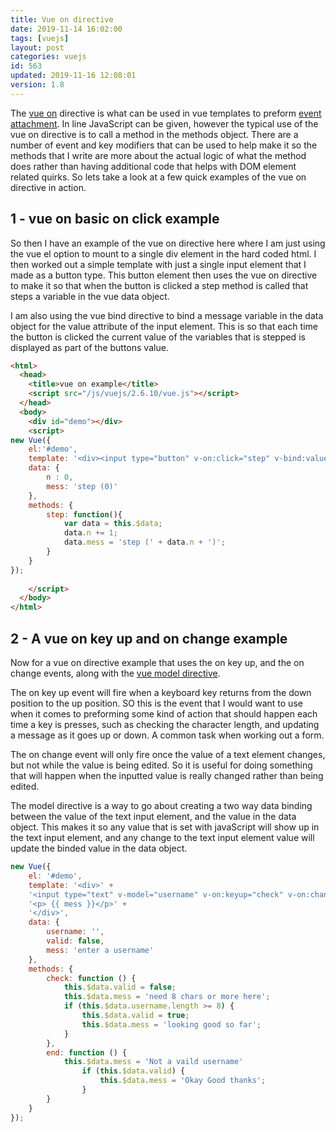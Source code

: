 ```yaml
---
title: Vue on directive
date: 2019-11-14 16:02:00
tags: [vuejs]
layout: post
categories: vuejs
id: 563
updated: 2019-11-16 12:08:01
version: 1.8
---
```


The [vue on](https://vuejs.org/v2/api/#v-on) directive is what can be used in vue templates to preform [event attachment](https://vuejs.org/v2/guide/events.html). In line JavaScript can be given, however the typical use of the vue on directive is to call a method in the methods object. There are a number of event and key modifiers that can be used to help make it so the methods that I write are more about the actual logic of what the method does rather than having additional code that helps with DOM element related quirks. So lets take a look at a few quick examples of the vue on directive in action.

<!-- more -->

## 1 - vue on basic on click example

So then I have an example of the vue on directive here where I am just using the vue el option to mount to a single div element in the hard coded html. I then worked out a simple template with just a single input element that I made as a button type. This button element then uses the vue on directive to make it so that when the button is clicked a step method is called that steps a variable in the vue data object.

I am also using the vue bind directive to bind a message variable in the data object for the value attribute of the input element. This is so that each time the button is clicked the current value of the variables that is stepped is displayed as part of the buttons value.

```html
<html>
  <head>
    <title>vue on example</title>
    <script src="/js/vuejs/2.6.10/vue.js"></script>
  </head>
  <body>
    <div id="demo"></div>
    <script>
new Vue({
    el:'#demo',
    template: '<div><input type="button" v-on:click="step" v-bind:value="mess" ></div>',
    data: {
        n : 0,
        mess: 'step (0)'
    },
    methods: {
        step: function(){
            var data = this.$data;
            data.n += 1;
            data.mess = 'step (' + data.n + ')';
        }
    }
});
  
    </script>
  </body>
</html>
```

## 2 - A vue on key up  and on change example

Now for a vue on directive example that uses the on key up, and the on change events, along with the [vue model directive](https://vuejs.org/v2/guide/forms.html). 

The on key up event will fire when a keyboard key returns from the down position to the up position. SO this is the event that I would want to use when it comes to preforming some kind of action that should happen each time a key is presses, such as checking the character length, and updating a message as it goes up or down. A common task when working out a form.

The on change event will only fire once the value of a text element changes, but not while the value is being edited. So it is useful for doing something that will happen when the inputted value is really changed rather than being edited.

The model directive is a way to go about creating a two way data binding between the value of the text input element, and the value in the data object. This makes it so any value that is set with javaScript will show up in the text input element, and any change to the text input element value will update the binded value in the data object.

```js
new Vue({
    el: '#demo',
    template: '<div>' +
    '<input type="text" v-model="username" v-on:keyup="check" v-on:change="end"><br>' +
    '<p> {{ mess }}</p>' +
    '</div>',
    data: {
        username: '',
        valid: false,
        mess: 'enter a username'
    },
    methods: {
        check: function () {
            this.$data.valid = false;
            this.$data.mess = 'need 8 chars or more here';
            if (this.$data.username.length >= 8) {
                this.$data.valid = true;
                this.$data.mess = 'looking good so far';
            }
        },
        end: function () {
            this.$data.mess = 'Not a vaild username'
                if (this.$data.valid) {
                    this.$data.mess = 'Okay Good thanks';
                }
        }
    }
});
```